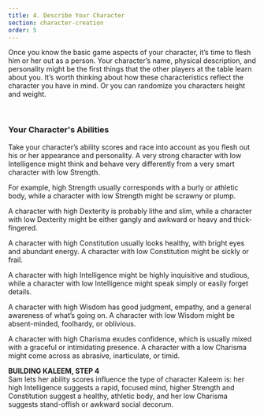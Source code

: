 ```yaml
---
title: 4. Describe Your Character
section: character-creation
order: 5
---
```

Once you know the basic game aspects of your character, it’s time to flesh him or her out as a person. Your character’s
name, physical description, and personality might be the first things that the other players at the table learn about you.
It’s worth thinking about how these characteristics reflect the character you have in mind. Or you can randomize you 
characters height and weight.

<ai-dialog title="Random Height & Weight Table" component="random-height-weight" />

<br>

### Your Character's Abilities
Take your character’s ability scores and race into account as you flesh out his or her appearance and personality. A very
strong character with low Intelligence might think and behave very differently from a very smart character with low Strength.

For example, high Strength usually corresponds with a burly or athletic body, while a character with low Strength might
be scrawny or plump.

A character with high Dexterity is probably lithe and slim, while a character with low Dexterity might be either gangly
and awkward or heavy and thick-fingered.

A character with high Constitution usually looks healthy, with bright eyes and abundant energy. A character with low
Constitution might be sickly or frail.

A character with high Intelligence might be highly inquisitive and studious, while a character with low Intelligence
might speak simply or easily forget details.

A character with high Wisdom has good judgment, empathy, and a general awareness of what’s going on. A character with
low Wisdom might be absent-minded, foolhardy, or oblivious.

A character with high Charisma exudes confidence, which is usually mixed with a graceful or intimidating presence. A
character with a low Charisma might come across as abrasive, inarticulate, or timid.

<v-alert type="info" :value="true">
<strong>BUILDING KALEEM, STEP 4</strong><br>
Sam lets her ability scores influence the type of character Kaleem is: her high Intelligence suggests a rapid, focused
mind, higher Strength and Constitution suggest a healthy, athletic body, and her low Charisma suggests stand-offish or
awkward social decorum.
</v-alert>

<me-source-reference pages="8-9" source="basic"></me-source-reference>





